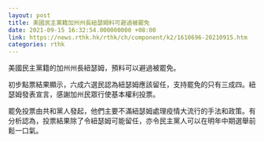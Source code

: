 ```yaml
---
layout: post
title: 美國民主黨籍加州州長紐瑟姆料可避過被罷免
date: 2021-09-15 16:32:54.000000000 +08:00
link: https://news.rthk.hk/rthk/ch/component/k2/1610696-20210915.htm
categories: rthk
---
```


美國民主黨籍的加州州長紐瑟姆，預料可以避過被罷免。

初步點票結果顯示，六成六選民認為紐瑟姆應該留任，支持罷免的只有三成四。紐瑟姆發表宣言，感謝加州民眾行使基本權利投票。

罷免投票由共和黨人發起，他們主要不滿紐瑟姆處理疫情大流行的手法和政策。有分析認為，投票結果除了令紐瑟姆可能留任，亦令民主黨人可以在明年中期選舉前鬆一口氣。
